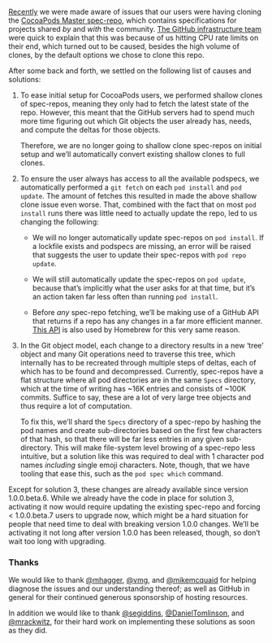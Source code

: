 [Recently](https://github.com/CocoaPods/CocoaPods/issues/4989) we were made aware of issues that our users were having
cloning the [CocoaPods Master spec-repo](https://github.com/CocoaPods/Specs), which contains specifications for projects
shared _by_ and _with_ the community.
[The GitHub infrastructure team](https://github.com/CocoaPods/CocoaPods/issues/4989#issuecomment-193772935) were quick
to explain that this was because of us hitting CPU rate limits on their end, which turned out to be caused, besides the
high volume of clones, by the default options we chose to clone this repo.

After some back and forth, we settled on the following list of causes and solutions:

1. To ease initial setup for CocoaPods users, we performed shallow clones of spec-repos, meaning they only had to fetch
   the latest state of the repo. However, this meant that the GitHub servers had to spend much more time figuring out
   which Git objects the user already has, needs, and compute the deltas for those objects.

   Therefore, we are no longer going to shallow clone spec-repos on initial setup and we’ll automatically convert
   existing shallow clones to full clones.

2. To ensure the user always has access to all the available podspecs, we automatically performed a `git fetch` on each
   `pod install` and `pod update`. The amount of fetches this resulted in made the above shallow clone issue even worse.
   That, combined with the fact that on most `pod install` runs there was little need to actually update the repo, led
   to us changing the following:

   - We will no longer automatically update spec-repos on `pod install`. If a lockfile exists and podspecs are missing,
     an error will be raised that suggests the user to update their spec-repos with `pod repo update`.

   - We will still automatically update the spec-repos on `pod update`, because that’s implicitly what the user asks for
     at that time, but it’s an action taken far less often than running `pod install`.

   - Before _any_ spec-repo fetching, we’ll be making use of a GitHub API that returns if a repo has any changes in a
     far more efficient manner. [This API](https://developer.github.com/changes/2016-02-24-commit-reference-sha-api) is
     also used by Homebrew for this very same reason.

3. In the Git object model, each change to a directory results in a new ‘tree’ object and many Git operations need to
   traverse this tree, which internally has to be recreated through multiple steps of deltas, each of which has to be
   found and decompressed. Currently, spec-repos have a flat structure where all pod directories are in the same
   `Specs` directory, which at the time of writing has ~16K entries and consists of ~100K commits. Suffice to say, these
   are a lot of very large tree objects and thus require a lot of computation.

   To fix this, we’ll shard the `Specs` directory of a spec-repo by hashing the pod names and create sub-directories
   based on the first few characters of that hash, so that there will be far less entries in any given sub-directory.
   This will make file-system level browing of a spec-repo less intuitive, but a solution like this was required to deal
   with 1 character pod names _including_ single emoji characters. Note, though, that we have tooling that ease this,
   such as the `pod spec which` command.

Except for solution 3, these changes are already available since version 1.0.0.beta.6. While we already have the code in
place for solution 3, activating it now would require updating the existing spec-repo and forcing < 1.0.0.beta.7 users
to upgrade now, which might be a hard situation for people that need time to deal with breaking version 1.0.0 changes.
We’ll be activating it not long after version 1.0.0 has been released, though, so don’t wait too long with upgrading.

### Thanks

We would like to thank [@mhagger](https://github.com/mhagger), [@vmg](https://github.com/vmg), and
[@mikemcquaid](https://github.com/mikemcquaid) for helping diagnose the issues and our understanding thereof; as well as
GitHub in general for their continued generous sponsorship of hosting resources.

In addition we would like to thank [@segiddins](https://github.com/segiddins),
[@DanielTomlinson](https://github.com/DanielTomlinson), and [@mrackwitz](https://github.com/mrackwitz), for their hard
work on implementing these solutions as soon as they did.

